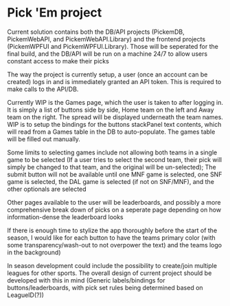 # Pick 'Em project

Current solution contains both the DB/API projects (PickemDB, PickemWebAPI, and PickemWebAPI.Library) and the frontend projects (PickemWPFUI and PickemWPFUI.Library). Those will be seperated for the final build, and  the DB/API will be run on a machine 24/7 to allow users constant access to make their picks

The way the project is currently setup, a user (once an account can be created) logs in and is immediately granted an API token. This is required to make calls to the API/DB.

Currently WIP is the Games page, which the user is taken to after logging in. It is simply a list of buttons side by side, Home team on the left and Away team on the right. The spread will be displayed underneath the team names.
WIP is to setup the bindings for the buttons stackPanel text contents, which will read from a Games table in the DB to auto-populate. The games table will be filled out manually.

Some limits to selecting games include not allowing both teams in a single game to be selected (If a user tries to select the second team, their pick will simply be changed to that team, and the original will be un-selected);
The submit button will not be available until one MNF game is selected, one SNF game is selected, the DAL game is selected (if not on SNF/MNF), and the other optionals are selected

Other pages available to the user will be leaderboards, and possibly a more comprehensive break down of picks on a seperate page depending on how information-dense the leaderboard looks

If there is enough time to stylize the app thoroughly before the start of the season, I would like for each button to have the teams primary color (with some transparency/wash-out to not overpower the text) and the teams logo in the background)

In season development could include the possibility to create/join multiple leagues for other sports. The overall design of current project should be developed with this in mind (Generic labels/bindings for buttons/leaderboards, with pick set rules being determined based on LeagueID(?))
